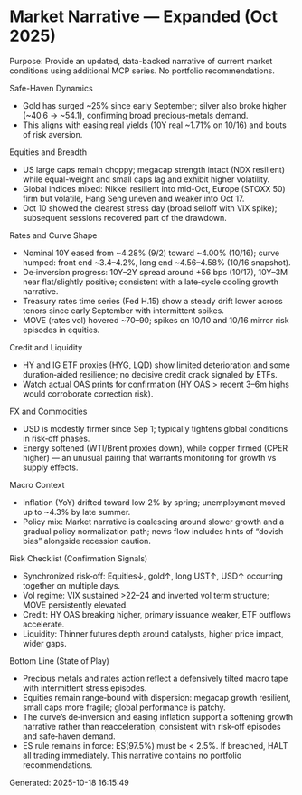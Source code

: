 
# Market Narrative — Expanded (Oct 2025)

Purpose: Provide an updated, data-backed narrative of current market conditions using additional MCP series. No portfolio recommendations.

Safe-Haven Dynamics
- Gold has surged ~25% since early September; silver also broke higher (~40.6 → ~54.1), confirming broad precious‑metals demand.
- This aligns with easing real yields (10Y real ~1.71% on 10/16) and bouts of risk aversion.

Equities and Breadth
- US large caps remain choppy; megacap strength intact (NDX resilient) while equal-weight and small caps lag and exhibit higher volatility.
- Global indices mixed: Nikkei resilient into mid-Oct, Europe (STOXX 50) firm but volatile, Hang Seng uneven and weaker into Oct 17.
- Oct 10 showed the clearest stress day (broad selloff with VIX spike); subsequent sessions recovered part of the drawdown.

Rates and Curve Shape
- Nominal 10Y eased from ~4.28% (9/2) toward ~4.00% (10/16); curve humped: front end ~3.4–4.2%, long end ~4.56–4.58% (10/16 snapshot).
- De‑inversion progress: 10Y–2Y spread around +56 bps (10/17), 10Y–3M near flat/slightly positive; consistent with a late‑cycle cooling growth narrative.
- Treasury rates time series (Fed H.15) show a steady drift lower across tenors since early September with intermittent spikes.
- MOVE (rates vol) hovered ~70–90; spikes on 10/10 and 10/16 mirror risk episodes in equities.

Credit and Liquidity
- HY and IG ETF proxies (HYG, LQD) show limited deterioration and some duration‑aided resilience; no decisive credit crack signaled by ETFs.
- Watch actual OAS prints for confirmation (HY OAS > recent 3–6m highs would corroborate correction risk).

FX and Commodities
- USD is modestly firmer since Sep 1; typically tightens global conditions in risk‑off phases.
- Energy softened (WTI/Brent proxies down), while copper firmed (CPER higher) — an unusual pairing that warrants monitoring for growth vs supply effects.

Macro Context
- Inflation (YoY) drifted toward low‑2% by spring; unemployment moved up to ~4.3% by late summer.
- Policy mix: Market narrative is coalescing around slower growth and a gradual policy normalization path; news flow includes hints of “dovish bias” alongside recession caution.

Risk Checklist (Confirmation Signals)
- Synchronized risk‑off: Equities↓, gold↑, long UST↑, USD↑ occurring together on multiple days.
- Vol regime: VIX sustained >22–24 and inverted vol term structure; MOVE persistently elevated.
- Credit: HY OAS breaking higher, primary issuance weaker, ETF outflows accelerate.
- Liquidity: Thinner futures depth around catalysts, higher price impact, wider gaps.

Bottom Line (State of Play)
- Precious metals and rates action reflect a defensively tilted macro tape with intermittent stress episodes.
- Equities remain range‑bound with dispersion: megacap growth resilient, small caps more fragile; global performance is patchy.
- The curve’s de‑inversion and easing inflation support a softening growth narrative rather than reacceleration, consistent with risk‑off episodes and safe‑haven demand.
- ES rule remains in force: ES(97.5%) must be < 2.5%. If breached, HALT all trading immediately. This narrative contains no portfolio recommendations.

Generated: 2025-10-18 16:15:49
